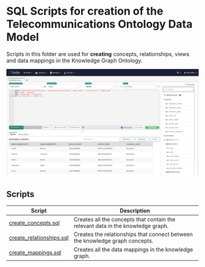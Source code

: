 # SQL Scripts for creation of the Telecommunications Ontology Data Model
Scripts in this folder are used for **creating** concepts, relationships, views and data mappings in the Knowledge Graph Ontology.

![The_SQL_Editor](../Telecommunications_sql.png)

## Scripts

| Script              | Description |
| ------------------- | ----------- |
| [create_concepts.sql](./create_concepts.sql) | Creates all the concepts that contain the relevant data in the knowledge graph. |
| [create_relationships.sql](./create_relationships.sql) | Creates the relationships that connect between the knowledge graph concepts. |
| [create_mappings.sql](./create_mappings.sql) | Creates all the data mappings in the knowledge graph. |
